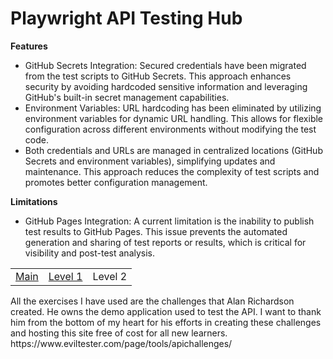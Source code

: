 # Playwright API Testing Hub
**Features**
- GitHub Secrets Integration: Secured credentials have been migrated from the test scripts to GitHub Secrets. This approach enhances security by avoiding hardcoded sensitive information and leveraging GitHub's built-in secret management capabilities.
- Environment Variables: URL hardcoding has been eliminated by utilizing environment variables for dynamic URL handling. This allows for flexible configuration across different environments without modifying the test code.
- Both credentials and URLs are managed in centralized locations (GitHub Secrets and environment variables), simplifying updates and maintenance. This approach reduces the complexity of test scripts and promotes better configuration management.
  
**Limitations**
- GitHub Pages Integration: A current limitation is the inability to publish test results to GitHub Pages. This issue prevents the automated generation and sharing of test reports or results, which is critical for visibility and post-test analysis.


<table>
  <tr>
    <td><a href="https://github.com/Cerosh/apiChallenges.github.io/tree/main">Main</a></td>
    <td><a href="https://github.com/Cerosh/apiChallenges.github.io/tree/level.1">Level 1</a></td>
    <td>Level 2</td>
  </tr>
</table>
All the exercises I have used are the challenges that  Alan Richardson created. He owns the demo application used to test the API. I want to thank him from the bottom of my heart for his efforts in creating these challenges and hosting this site free of cost for all new learners.
https://www.eviltester.com/page/tools/apichallenges/<br>
